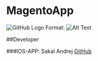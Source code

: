 # MagentoApp



![GitHub Logo](https://www.infyways.com/wp-content/uploads/2011/08/magento-logo.png?x52557)
Format: ![Alt Text](url)

##Developer

###IOS-APP: Sakal Andrej
[GitHub](http://github.com/SakalAndrej)
